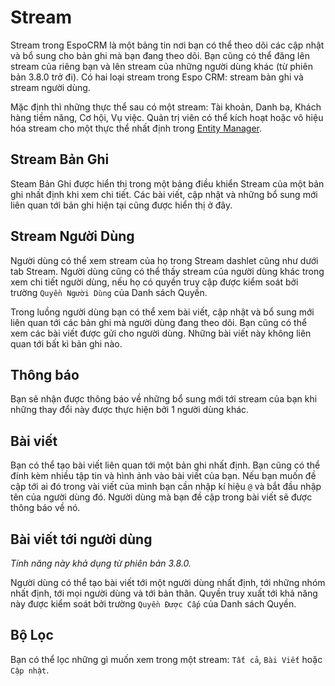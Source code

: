 # Stream

Stream trong EspoCRM là một bảng tin nơi bạn có thể theo dõi các cập nhật và bổ sung cho bản ghi mà bạn đang theo dõi. Bạn cũng có thể đăng lên stream của riêng bạn và lên stream của những người dùng khác (từ phiên bản 3.8.0 trở đi). Có hai loại stream trong Espo CRM: stream bản ghi và stream người dùng.

Mặc định thì những thực thể sau có một stream: Tài khoản, Danh bạ, Khách hàng tiềm năng, Cơ hội, Vụ việc. Quản trị viên có thể kích hoạt hoặc vô hiệu hóa stream cho một thực thể nhất định trong [Entity Manager](../administration/entity-manager.md).

## Stream Bản Ghi

Steam Bản Ghi được hiển thị trong một bảng điều khiển Stream của một bản ghi nhất định khi xem chi tiết. Các bài viết, cập nhật và những bổ sung mới liên quan tới bản ghi hiện tại cũng được hiển thị ở đây.

## Stream Người Dùng

Người dùng có thể xem stream của họ trong Stream dashlet cũng như dưới tab Stream. Người dùng cũng có thể thấy stream của người dùng khác trong xem chi tiết người dùng, nếu họ có quyền truy cập được kiểm soát bởi trường `Quyền Người Dùng` của Danh sách Quyền.

Trong luồng người dùng bạn có thể xem bài viết, cập nhật và bổ sung mới liên quan tới các bản ghi mà người dùng đang theo dõi. Bạn cũng có thể xem các bài viết được gửi cho người dùng. Những bài viết này không liên quan tới bất kì bản ghi nào.

## Thông báo

Bạn sẽ nhận được thông báo về những bổ sung mới tới stream của bạn khi những thay đổi này được thực hiện bởi 1 người dùng khác.

## Bài viết

Bạn có thể tạo bài viết liên quan tới một bản ghi nhất định. Bạn cũng có thể đính kèm nhiều tập tin và hình ảnh vào bài viết của bạn. Nếu bạn muốn đề cập tới ai đó trong vài viết của mình bạn cần nhập kí hiệu `@` và bắt đầu nhập tên của người dùng đó. Người dùng mà bạn đề cập trong bài viết sẽ được thông báo về nó.

## Bài viết tới người dùng

_Tính năng này khả dụng từ phiên bản 3.8.0._

Người dùng có thể tạo bài viết tới một người dùng nhất định, tới những nhóm nhất định, tới mọi người dùng và tới bản thân. Quyền truy xuất tới khả năng này được kiểm soát bởi trường `Quyền Được Cấp` của Danh sách Quyền.


## Bộ Lọc

Bạn có thể lọc những gì muốn xem trong một stream:  `Tất cả`, `Bài Viết` hoặc `Cập nhật`.  

